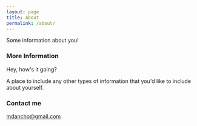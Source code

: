 ```yaml
---
layout: page
title: About
permalink: /about/
---
```


Some information about you!

### More Information

Hey, how's it going?

A place to include any other types of information that you'd like to include about yourself.

### Contact me

[mdancho@gmail.com](mailto:mdancho@gmail.com)